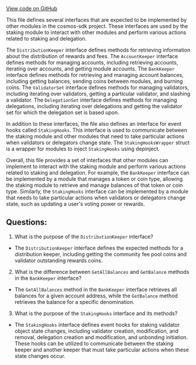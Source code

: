 [View code on GitHub](https://github.com/cosmos/cosmos-sdk.git/x/staking/types/expected_keepers.go)

This file defines several interfaces that are expected to be implemented by other modules in the cosmos-sdk project. These interfaces are used by the staking module to interact with other modules and perform various actions related to staking and delegation.

The `DistributionKeeper` interface defines methods for retrieving information about the distribution of rewards and fees. The `AccountKeeper` interface defines methods for managing accounts, including retrieving accounts, iterating over accounts, and getting module accounts. The `BankKeeper` interface defines methods for retrieving and managing account balances, including getting balances, sending coins between modules, and burning coins. The `ValidatorSet` interface defines methods for managing validators, including iterating over validators, getting a particular validator, and slashing a validator. The `DelegationSet` interface defines methods for managing delegations, including iterating over delegations and getting the validator set for which the delegation set is based upon.

In addition to these interfaces, the file also defines an interface for event hooks called `StakingHooks`. This interface is used to communicate between the staking module and other modules that need to take particular actions when validators or delegators change state. The `StakingHooksWrapper` struct is a wrapper for modules to inject `StakingHooks` using depinject.

Overall, this file provides a set of interfaces that other modules can implement to interact with the staking module and perform various actions related to staking and delegation. For example, the `BankKeeper` interface can be implemented by a module that manages a token or coin type, allowing the staking module to retrieve and manage balances of that token or coin type. Similarly, the `StakingHooks` interface can be implemented by a module that needs to take particular actions when validators or delegators change state, such as updating a user's voting power or rewards.
## Questions: 
 1. What is the purpose of the `DistributionKeeper` interface?
- The `DistributionKeeper` interface defines the expected methods for a distribution keeper, including getting the community fee pool coins and validator outstanding rewards coins.

2. What is the difference between `GetAllBalances` and `GetBalance` methods in the `BankKeeper` interface?
- The `GetAllBalances` method in the `BankKeeper` interface retrieves all balances for a given account address, while the `GetBalance` method retrieves the balance for a specific denomination.

3. What is the purpose of the `StakingHooks` interface and its methods?
- The `StakingHooks` interface defines event hooks for staking validator object state changes, including validator creation, modification, and removal, delegation creation and modification, and unbonding initiation. These hooks can be utilized to communicate between the staking keeper and another keeper that must take particular actions when these state changes occur.